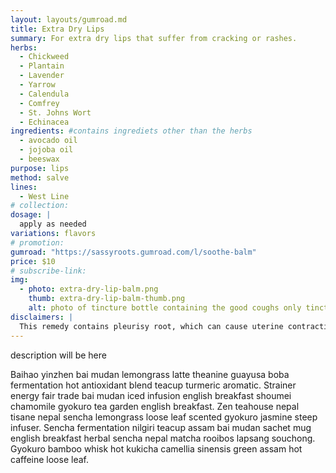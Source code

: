 ```yaml
---
layout: layouts/gumroad.md
title: Extra Dry Lips
summary: For extra dry lips that suffer from cracking or rashes.
herbs:
  - Chickweed
  - Plantain
  - Lavender
  - Yarrow
  - Calendula
  - Comfrey
  - St. Johns Wort
  - Echinacea
ingredients: #contains ingrediets other than the herbs
  - avocado oil
  - jojoba oil
  - beeswax
purpose: lips
method: salve
lines: 
  - West Line
# collection:
dosage: |
  apply as needed
variations: flavors
# promotion:
gumroad: "https://sassyroots.gumroad.com/l/soothe-balm"
price: $10
# subscribe-link:
img:
  - photo: extra-dry-lip-balm.png
    thumb: extra-dry-lip-balm-thumb.png
    alt: photo of tincture bottle containing the good coughs only tinctures. 
disclaimers: |
  This remedy contains pleurisy root, which can cause uterine contractions and therefore is not recommended with pregnancy.
---
```


description will be here

Baihao yinzhen bai mudan lemongrass latte theanine guayusa boba fermentation hot antioxidant blend teacup turmeric aromatic. Strainer energy fair trade bai mudan iced infusion english breakfast shoumei chamomile gyokuro tea garden english breakfast. Zen teahouse nepal tisane nepal sencha lemongrass loose leaf scented gyokuro jasmine steep infuser. Sencha fermentation nilgiri teacup assam bai mudan sachet mug english breakfast herbal sencha nepal matcha rooibos lapsang souchong. Gyokuro bamboo whisk hot kukicha camellia sinensis green assam hot caffeine loose leaf.